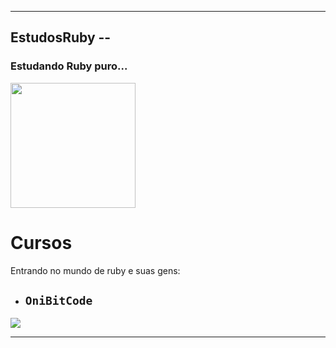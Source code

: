 <hr>

## EstudosRuby --

### Estudando Ruby puro...
<p align="left"> 
    <a href="https://www.ruby-lang.org/pt/" target="_blank"> <img src="https://user-images.githubusercontent.com/68075842/188458415-bd2537ab-ab47-41cb-8ec8-06fc77387ec6.png"/ height="200"> </a>
</p>

# Cursos

Entrando no mundo de ruby e suas gens:
- ## `OniBitCode`
<p align="left"> 
    <a href="https://www.youtube.com/watch?v=2js9Q_BMD-8&list=PLdDT8if5attEOcQGPHLNIfnSFiJHhGDOZ" target="_blank"> <img src="https://user-images.githubusercontent.com/68075842/188458553-dfe255db-d9a6-43ae-bad4-064547871000.png"> </a>
</p>

<hr>
